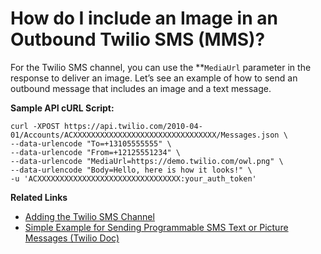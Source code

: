 # How do I include an Image in an Outbound Twilio SMS (MMS)?

For the Twilio SMS channel, you can use the **<code>MediaUrl</code></strong> parameter in the response to deliver an image. Let’s see an example of how to send an outbound message that includes an image and a text message.

**Sample API cURL Script:**

```
curl -XPOST https://api.twilio.com/2010-04-01/Accounts/ACXXXXXXXXXXXXXXXXXXXXXXXXXXXXXXXX/Messages.json \
--data-urlencode "To=+13105555555" \
--data-urlencode "From=+12125551234" \
--data-urlencode "MediaUrl=https://demo.twilio.com/owl.png" \
--data-urlencode "Body=Hello, here is how it looks!" \
-u 'ACXXXXXXXXXXXXXXXXXXXXXXXXXXXXXXXX:your_auth_token'
```

**Related Links**

* [Adding the Twilio SMS Channel](../channels/add-twilio-sms-channel.md)
* <a href="https://support.twilio.com/hc/en-us/articles/223133907-Simple-Example-for-Sending-Programmable-SMS-Text-or-Picture-Messages" target="_blank">Simple Example for Sending Programmable SMS Text or Picture Messages (Twilio Doc)</a>
